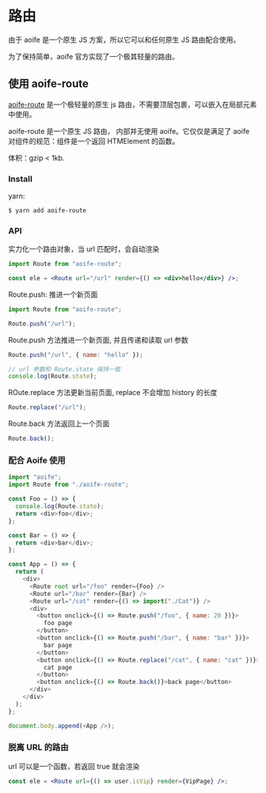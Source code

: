 # 路由

由于 aoife 是一个原生 JS 方案，所以它可以和任何原生 JS 路由配合使用。

为了保持简单，aoife 官方实现了一个极其轻量的路由。

## 使用 aoife-route

[aoife-route](https://github.com/ymzuiku/aoife-route.git) 是一个极轻量的原生 js 路由，不需要顶层包裹，可以嵌入在局部元素中使用。

aoife-route 是一个原生 JS 路由， 内部并无使用 aoife。它仅仅是满足了 aoife 对组件的规范：组件是一个返回 HTMElement 的函数。

体积：gzip < 1kb.

### Install

yarn:

```sh
$ yarn add aoife-route
```

### API

实力化一个路由对象，当 url 匹配时，会自动渲染

```jsx
import Route from "aoife-route";

const ele = <Route url="/url" render={() => <div>hello</div>} />;
```

Route.push: 推进一个新页面

```jsx
import Route from "aoife-route";

Route.push("/url");
```

Route.push 方法推进一个新页面, 并且传递和读取 url 参数

```jsx
Route.push("/url", { name: "hello" });

// url 参数和 Route.state 保持一致
console.log(Route.state);
```

ROute.replace 方法更新当前页面, replace 不会增加 history 的长度

```jsx
Route.replace("/url");
```

Route.back 方法返回上一个页面

```jsx
Route.back();
```

### 配合 Aoife 使用

```js
import "aoife";
import Route from "./aoife-route";

const Foo = () => {
  console.log(Route.state);
  return <div>foo</div>;
};

const Bar = () => {
  return <div>bar</div>;
};

const App = () => {
  return (
    <div>
      <Route root url="/foo" render={Foo} />
      <Route url="/bar" render={Bar} />
      <Route url="/cat" render={() => import("./Cat")} />
      <div>
        <button onclick={() => Route.push("/foo", { name: 20 })}>
          foo page
        </button>
        <button onclick={() => Route.push("/bar", { name: "bar" })}>
          bar page
        </button>
        <button onclick={() => Route.replace("/cat", { name: "cat" })}>
          cat page
        </button>
        <button onclick={() => Route.back()}>back page</button>
      </div>
    </div>
  );
};

document.body.append(<App />);
```

### 脱离 URL 的路由

url 可以是一个函数，若返回 true 就会渲染

```jsx
const ele = <Route url={() => user.isVip} render={VipPage} />;
```
